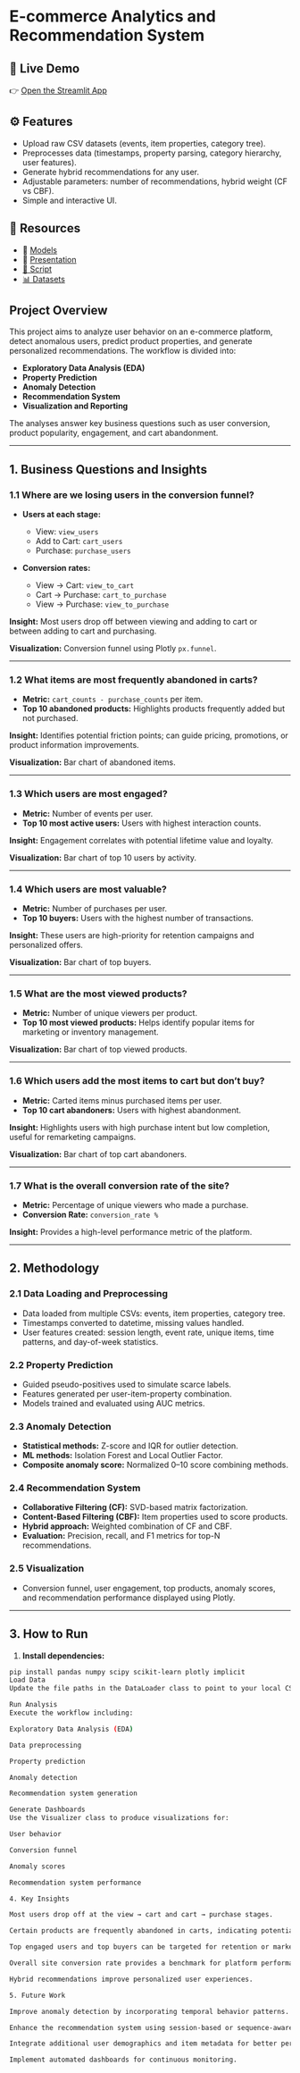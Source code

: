 # E-commerce Analytics and Recommendation System

## 📌 Live Demo
👉 [Open the Streamlit App](https://e-commerceanalyticstmp-icbfj7tuy4s4qrglwsprbz.streamlit.app/)

## ⚙️ Features
- Upload raw CSV datasets (events, item properties, category tree).
- Preprocesses data (timestamps, property parsing, category hierarchy, user features).
- Generate hybrid recommendations for any user.
- Adjustable parameters: number of recommendations, hybrid weight (CF vs CBF).
- Simple and interactive UI.

## 🔗 Resources
- 📂 [Models](https://drive.google.com/drive/folders/1Y3t4yaqgDBin66HgPwf1m-C1cDEEfKGp?usp=sharing)
- 🎤 [Presentation](https://docs.google.com/presentation/d/1iJbhhwCp9oOaWg0jNp-vrvUzzF5J9N67/edit?usp=sharing&ouid=115392145190850421540&rtpof=true&sd=true)
- [📜 Script](https://drive.google.com/file/d/1z3BQ1zjglSze48qw73ELtY1vyvDyBdj1/view?usp=sharing)
- [📊 Datasets](https://drive.google.com/drive/folders/1MjHcb3_uYS8sfKbgRqnrU6G24E0Xqe8u?usp=sharing)


## Project Overview

This project aims to analyze user behavior on an e-commerce platform, detect anomalous users, predict product properties, and generate personalized recommendations. The workflow is divided into:

- **Exploratory Data Analysis (EDA)**
- **Property Prediction**
- **Anomaly Detection**
- **Recommendation System**
- **Visualization and Reporting**

The analyses answer key business questions such as user conversion, product popularity, engagement, and cart abandonment.

---

## 1. Business Questions and Insights

### 1.1 Where are we losing users in the conversion funnel?

- **Users at each stage:**
  - View: `view_users`
  - Add to Cart: `cart_users`
  - Purchase: `purchase_users`
  
- **Conversion rates:**
  - View → Cart: `view_to_cart`
  - Cart → Purchase: `cart_to_purchase`
  - View → Purchase: `view_to_purchase`

**Insight:** Most users drop off between viewing and adding to cart or between adding to cart and purchasing.

**Visualization:** Conversion funnel using Plotly `px.funnel`.

---

### 1.2 What items are most frequently abandoned in carts?

- **Metric:** `cart_counts - purchase_counts` per item.
- **Top 10 abandoned products:** Highlights products frequently added but not purchased.

**Insight:** Identifies potential friction points; can guide pricing, promotions, or product information improvements.

**Visualization:** Bar chart of abandoned items.

---

### 1.3 Which users are most engaged?

- **Metric:** Number of events per user.
- **Top 10 most active users:** Users with highest interaction counts.

**Insight:** Engagement correlates with potential lifetime value and loyalty.

**Visualization:** Bar chart of top 10 users by activity.

---

### 1.4 Which users are most valuable?

- **Metric:** Number of purchases per user.
- **Top 10 buyers:** Users with the highest number of transactions.

**Insight:** These users are high-priority for retention campaigns and personalized offers.

**Visualization:** Bar chart of top buyers.

---

### 1.5 What are the most viewed products?

- **Metric:** Number of unique viewers per product.
- **Top 10 most viewed products:** Helps identify popular items for marketing or inventory management.

**Visualization:** Bar chart of top viewed products.

---

### 1.6 Which users add the most items to cart but don’t buy?

- **Metric:** Carted items minus purchased items per user.
- **Top 10 cart abandoners:** Users with highest abandonment.

**Insight:** Highlights users with high purchase intent but low completion, useful for remarketing campaigns.

**Visualization:** Bar chart of top cart abandoners.

---

### 1.7 What is the overall conversion rate of the site?

- **Metric:** Percentage of unique viewers who made a purchase.
- **Conversion Rate:** `conversion_rate %`

**Insight:** Provides a high-level performance metric of the platform.

---

## 2. Methodology

### 2.1 Data Loading and Preprocessing

- Data loaded from multiple CSVs: events, item properties, category tree.
- Timestamps converted to datetime, missing values handled.
- User features created: session length, event rate, unique items, time patterns, and day-of-week statistics.

### 2.2 Property Prediction

- Guided pseudo-positives used to simulate scarce labels.
- Features generated per user-item-property combination.
- Models trained and evaluated using AUC metrics.

### 2.3 Anomaly Detection

- **Statistical methods:** Z-score and IQR for outlier detection.
- **ML methods:** Isolation Forest and Local Outlier Factor.
- **Composite anomaly score:** Normalized 0–10 score combining methods.

### 2.4 Recommendation System

- **Collaborative Filtering (CF):** SVD-based matrix factorization.
- **Content-Based Filtering (CBF):** Item properties used to score products.
- **Hybrid approach:** Weighted combination of CF and CBF.
- **Evaluation:** Precision, recall, and F1 metrics for top-N recommendations.

### 2.5 Visualization

- Conversion funnel, user engagement, top products, anomaly scores, and recommendation performance displayed using Plotly.

---

## 3. How to Run

1. **Install dependencies:**

```bash
pip install pandas numpy scipy scikit-learn plotly implicit
Load Data
Update the file paths in the DataLoader class to point to your local CSV files.

Run Analysis
Execute the workflow including:

Exploratory Data Analysis (EDA)

Data preprocessing

Property prediction

Anomaly detection

Recommendation system generation

Generate Dashboards
Use the Visualizer class to produce visualizations for:

User behavior

Conversion funnel

Anomaly scores

Recommendation system performance

4. Key Insights

Most users drop off at the view → cart and cart → purchase stages.

Certain products are frequently abandoned in carts, indicating potential friction points.

Top engaged users and top buyers can be targeted for retention or marketing campaigns.

Overall site conversion rate provides a benchmark for platform performance.

Hybrid recommendations improve personalized user experiences.

5. Future Work

Improve anomaly detection by incorporating temporal behavior patterns.

Enhance the recommendation system using session-based or sequence-aware models.

Integrate additional user demographics and item metadata for better personalization.

Implement automated dashboards for continuous monitoring.
